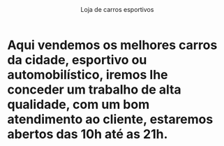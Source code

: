 <header>Loja de carros esportivos</header>


<h1>Aqui vendemos os melhores carros da cidade, esportivo ou automobilístico, iremos lhe conceder um trabalho de alta qualidade, com um bom atendimento ao cliente, estaremos abertos das 10h até as 21h.</h2>
